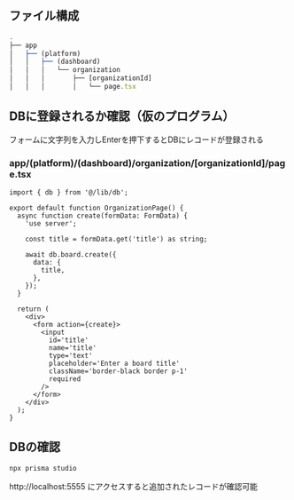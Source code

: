 ## ファイル構成

```ts
.
├── app
│   ├── (platform)
│   │   ├── (dashboard)
│   │   │   └── organization
│   │   │       ├── [organizationId]
│   │   │       │   └── page.tsx
```

## DBに登録されるか確認（仮のプログラム）

フォームに文字列を入力しEnterを押下するとDBにレコードが登録される

### app/(platform)/(dashboard)/organization/\[organizationId]/page.tsx

```tsx
import { db } from '@/lib/db';

export default function OrganizationPage() {
  async function create(formData: FormData) {
    'use server';

    const title = formData.get('title') as string;

    await db.board.create({
      data: {
        title,
      },
    });
  }

  return (
    <div>
      <form action={create}>
        <input
          id='title'
          name='title'
          type='text'
          placeholder='Enter a board title'
          className='border-black border p-1'
          required
        />
      </form>
    </div>
  );
}
```

## DBの確認

```bash
npx prisma studio
```

http://localhost:5555 にアクセスすると追加されたレコードが確認可能